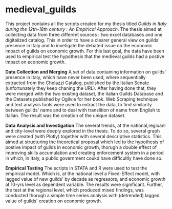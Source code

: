 # medieval_guilds

This project contains all the scripts created for my thesis titled _Guilds in Italy during the 12th-18th century : An Empirical Approach_.
The thesis aimed at collecting data from three different sources : two excel databases and one digitalized catalog. This in order to have a clearer general view on guilds' presence in Italy and to invetigate the debated issue on the economic impact of guilds on economic growth. For this last goal, the data have been used to empirical test the hypothesis that the medieval guilds had a postive impact on economic growth. 

**Data Collection and Merging**
A set of data containing information on guilds' presence in Italy, which have never been used, where sequentially extracted from the Chelazzi Catalog, published by the Italian Senate (unfortunately they keep chaning the URL). After having done that, they were merged with the two existing dataset,  the italian Guilds Database and the Datasets published by Ogilvie for her book. Web Scraping technique and text analysis tools were used to extract the data, to find similarity between guilds' name and to deal with translition of name from English to Italian. The result was the creation of the unique dataset.

**Data Analysis and Investigation**
The several trends, at the national,regioanl and city-level were deeply explored in the thesis. To do so, several graph were created (with Plotly) together with several descriptive statistics. This aimed at structuring the theoretical proposal which led to the hypothesis of postive impact of guilds in economic growth, thorugh a double effect of improving skills accumulation and creating enforcement system in a period in which, in Italy, a public government coukd have difficultly have done so. 

**Empirical Testing**
The scripts in STATA and R were used to test the empirical model. Which is, at the national level a Fixed-Effect model, with lagged value of new guilds' by decade as regressors, and economic growth at 10-yrs level as dependent variable. The results were significant. Further, the test at the regional level, which produced mixed findings, was conducted thorugh a simple time series analysis with (detrended) lagged value of guilds' creation on economic growth. 


